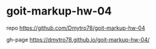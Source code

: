 # goit-markup-hw-04

repo https://github.com/Dmytro78/goit-markup-hw-04

gh-page https://dmytro78.github.io/goit-markup-hw-04/
